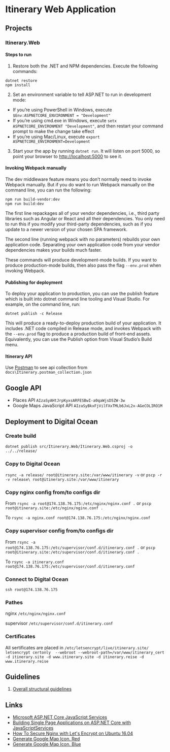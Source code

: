 ﻿# Itinerary Web Application

## Projects
### Itinerary.Web
#### Steps to run ####
1. Restore both the .NET and NPM dependencies. Execute the following commands:
```
dotnet restore
npm install
```
2. Set an environment variable to tell ASP.NET to run in development mode:
* If you’re using PowerShell in Windows, execute ```$Env:ASPNETCORE_ENVIRONMENT = "Development"```
* If you’re using cmd.exe in Windows, execute ```setx ASPNETCORE_ENVIRONMENT "Development"```, and then restart your command prompt to make the change take effect
* If you’re using Mac/Linux, execute ```export ASPNETCORE_ENVIRONMENT=Development```
3. Start your the app by running ```dotnet run```. It will listen on port 5000, so point your browser to [http://localhost:5000](http://localhost:5000) to see it.

#### Invoking Webpack manually ####
The dev middleware feature means you don’t normally need to invoke Webpack manually. But if you do want to run Webpack manually on the command line, you can run the following:

```
npm run build-vendor:dev
npm run build:dev
```

The first line repackages all of your vendor dependencies, i.e., third party libraries such as Angular or React and all their dependencies. You only need to run this if you modify your third-party dependencies, such as if you update to a newer version of your chosen SPA framework.

The second line (running webpack with no parameters) rebuilds your own application code. Separating your own application code from your vendor dependencies makes your builds much faster.

These commands will produce development-mode builds. If you want to produce production-mode builds, then also pass the flag ```--env.prod``` when invoking Webpack.

#### Publishing for deployment ####

To deploy your application to production, you can use the publish feature which is built into dotnet command line tooling and Visual Studio. For example, on the command line, run:

```
dotnet publish -c Release
```

This will produce a ready-to-deploy production build of your application. It includes .NET code compiled in Release mode, and invokes Webpack with the ```--env.prod``` flag to produce a production build of front-end assets. Equivalently, you can use the Publish option from Visual Studio’s Build menu.

#### Itinerary API ####
Use [Postman](https://www.getpostman.com/) to see api collection from ```docs\Itinerary.postman_collection.json```

## Google API
* Places API ```AIzaSyAHtJrpKyxsARFESBwI-a0qaWjsD5ZW-3w```
* Google Maps JavaScript API ```AIzaSyBkxFjVilFXxTMLb6JxL2x-AGeCOLIRO1M```

## Deployment to Digital Ocean

### Create build
```dotnet publish src/Itinerary.Web/Itinerary.Web.csproj -o ../../release/```

### Copy to Digital Ocean
```rsync -a release/ root@itinerary.site:/var/www/itinerary -v```
or
```pscp -r -v release\ root@itinerary.site:/var/www/itinerary```

### Copy nginx config from/to configs dir
From ```rsync -a root@174.138.76.175:/etc/nginx/nginx.conf .```
or ```pscp root@itinerary.site:/etc/nginx/nginx.conf .```

To ```rsync -a nginx.conf root@174.138.76.175:/etc/nginx/nginx.conf```

### Copy supervisor config from/to configs dir
From ```rsync -a root@174.138.76.175:/etc/supervisor/conf.d/itinerary.conf .```
or ```pscp root@itinerary.site:/etc/supervisor/conf.d/itinerary.conf .```

To ```rsync -a itinerary.conf root@174.138.76.175:/etc/supervisor/conf.d/itinerary.conf```

### Connect to Digital Ocean
```ssh root@174.138.76.175```

### Pathes
nginx ```/etc/nginx/nginx.conf```

supervisor ```/etc/supervisor/conf.d/itinerary.conf```

### Certificates
All sertificates are placed in ```/etc/letsencrypt/live/itinerary.site/```
```letsencrypt certonly  --webroot --webroot-path=/var/www/itinerary_cert -d itinerary.site -d www.itinerary.site -d itinerary.reise -d www.itinerary.reise```

## Guidelines ##
1. [Overall structural guidelines](https://angular.io/docs/ts/latest/guide/style-guide.html#!#file-tree)

## Links
* [Microsoft ASP.NET Core JavaScript Services](https://github.com/aspnet/JavaScriptServices)
* [Building Single Page Applications on ASP.NET Core with JavaScriptServices](https://blogs.msdn.microsoft.com/webdev/2017/02/14/building-single-page-applications-on-asp-net-core-with-javascriptservices/)
* [How To Secure Nginx with Let's Encrypt on Ubuntu 16.04](https://www.digitalocean.com/community/tutorials/how-to-secure-nginx-with-let-s-encrypt-on-ubuntu-16-04)
* [Generate Google Map Icon. Red](https://www.google.com/maps/vt/icon/name=assets/icons/poi/quantum/container_background-2-medium.png,assets/icons/poi/quantum/container-2-medium.png,assets/icons/poi/quantum/generic-2-medium.png&highlight=ffffff,db4437,ffffff&color=ff000000?scale=1)
* [Generate Google Map Icon. Blue](https://www.google.com/maps/vt/icon/name=assets/icons/poi/quantum/container_background-2-medium.png,assets/icons/poi/quantum/container-2-medium.png,assets/icons/poi/quantum/generic-2-medium.png&highlight=ffffff,4285F4,ffffff&color=ff000000?scale=3)


